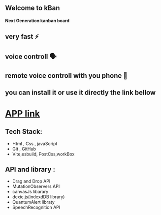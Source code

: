 ## Welcome to  kBan
#### Next Generation  kanban board 
## very fast ⚡  
## voice controll  🗣️
## remote voice controll with you phone 📱
## you can install it or use it directly the link bellow

# [APP link]()

## Tech Stack:
- Html , Css , javaScript
- Git , GitHub
- Vite,esbuild, PostCss,workBox


## API and library :
- Drag and Drop API
- MutationObservers API
- canvasJs libarary
- dexie.js(indexdDB library)
- QuantumAlert libraty 
- SpeechRecognition API


